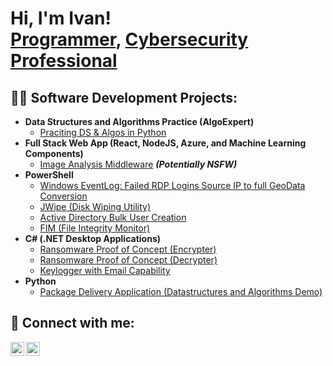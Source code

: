 <h1>Hi, I'm Ivan! <br/><a href="https://github.com/ivanpitt">Programmer</a>, <a href="https://www.linkedin.com/in/joshmadakor/">Cybersecurity Professional</a></h1>

<h2>👨‍💻 Software Development Projects:</h2>

- <b>Data Structures and Algorithms Practice (AlgoExpert)</b>
  - [Praciting DS & Algos in Python](https://github.com/IvanPitt/Algorithm-Practises)
- <b>Full Stack Web App (React, NodeJS, Azure, and Machine Learning Components)</b>
  - [Image Analysis Middleware](https://github.com/IvanPitt/Image-Analysis-Middleware-) <b><i>(Potentially NSFW)</b></i>
- <b>PowerShell</b>
  - [Windows EventLog: Failed RDP Logins Source IP to full GeoData Conversion](https://github.com/IvanPitt/Windows-EventLog-Sentinel-Lab-)
  - [JWipe (Disk Wiping Utility)](https://github.com/IvanPitt/JWipe-)
  - [Active Directory Bulk User Creation](https://github.com/IvanPitt/Active-Directory-Bulk-User-Creation-)
  - [FIM (File Integrity Monitor)](https://github.com/IvanPitt/FIM-File-Integrity-Monitor-)
- <b>C# (.NET Desktop Applications)</b>
  - [Ransomware Proof of Concept (Encrypter)](https://github.com/IvanPitt/Encryptor-Proof-of-Concept)
  - [Ransomware Proof of Concept (Decrypter)](https://github.com/IvanPitt/Decrypter-POC)
  - [Keylogger with Email Capability](https://github.com/IvanPitt/KeyLogger-with-Email-)
- <b>Python</b>
  - [Package Delivery Application (Datastructures and Algorithms Demo)](https://github.com/joshmadakor1/Package-Delivery-Pathfinding-Algorithm)

<h2> 🤳 Connect with me:</h2>

[<img align="left" alt="IvanAusten | LinkedIn" width="22px" src="https://cdn.jsdelivr.net/npm/simple-icons@v3/icons/linkedin.svg" />][linkedin]
[<img align="left" alt="IvanAusten | Instagram" width="22px" src="https://cdn.jsdelivr.net/npm/simple-icons@v3/icons/instagram.svg" />][instagram]

[instagram]: https://www.instagram.com/1high_van?igsh=cWw3bjJneG1mNHRs&utm_source=qr
[linkedin]: https://linkedin.com/

<!--

